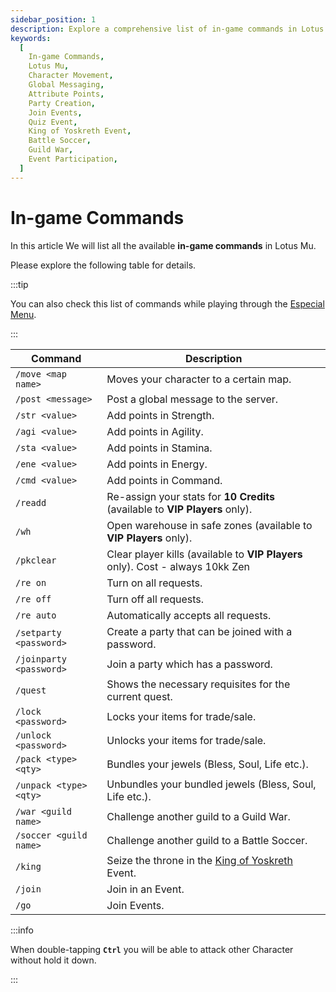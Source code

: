 ```yaml
---
sidebar_position: 1
description: Explore a comprehensive list of in-game commands in Lotus Mu, providing details on how to use commands for character movement, messaging, attribute points, party creation, and participation in various in-game events. Access the list conveniently through the Especial Menu and enhance your gameplay experience.
keywords:
  [
    In-game Commands,
    Lotus Mu,
    Character Movement,
    Global Messaging,
    Attribute Points,
    Party Creation,
    Join Events,
    Quiz Event,
    King of Yoskreth Event,
    Battle Soccer,
    Guild War,
    Event Participation,
  ]
---
```


# In-game Commands

In this article We will list all the available **in-game commands** in Lotus Mu.

Please explore the following table for details.

:::tip

You can also check this list of commands while playing through the [Especial Menu](/client-features/especial-menu).

:::

| Command                 | Description                                                                    |
| ----------------------- | ------------------------------------------------------------------------------ |
| `/move <map name>`      | Moves your character to a certain map.                                         |
| `/post <message>`       | Post a global message to the server.                                           |
| `/str <value>`          | Add points in Strength.                                                        |
| `/agi <value>`          | Add points in Agility.                                                         |
| `/sta <value>`          | Add points in Stamina.                                                         |
| `/ene <value>`          | Add points in Energy.                                                          |
| `/cmd <value>`          | Add points in Command.                                                         |
| `/readd`                | Re-assign your stats for **10 Credits** (available to **VIP Players** only).   |
| `/wh`                   | Open warehouse in safe zones (available to **VIP Players** only).              |
| `/pkclear`              | Clear player kills (available to **VIP Players** only). Cost - always 10kk Zen |
| `/re on`                | Turn on all requests.                                                          |
| `/re off`               | Turn off all requests.                                                         |
| `/re auto`              | Automatically accepts all requests.                                            |
| `/setparty <password>`  | Create a party that can be joined with a password.                             |
| `/joinparty <password>` | Join a party which has a password.                                             |
| `/quest`                | Shows the necessary requisites for the current quest.                          |
| `/lock <password>`      | Locks your items for trade/sale.                                               |
| `/unlock <password>`    | Unlocks your items for trade/sale.                                             |
| `/pack <type> <qty>`    | Bundles your jewels (Bless, Soul, Life etc.).                                  |
| `/unpack <type> <qty>`  | Unbundles your bundled jewels (Bless, Soul, Life etc.).                        |
| `/war <guild name>`     | Challenge another guild to a Guild War.                                        |
| `/soccer <guild name>`  | Challenge another guild to a Battle Soccer.                                    |
| `/king`                 | Seize the throne in the [King of Yoskreth](/events/king-of-yoskreth) Event.    |
| `/join`                 | Join in an Event.                                                              |
| `/go`                   | Join Events.                                                                   |

:::info

When double-tapping **`Ctrl`** you will be able to attack other Character without hold it down.

:::
